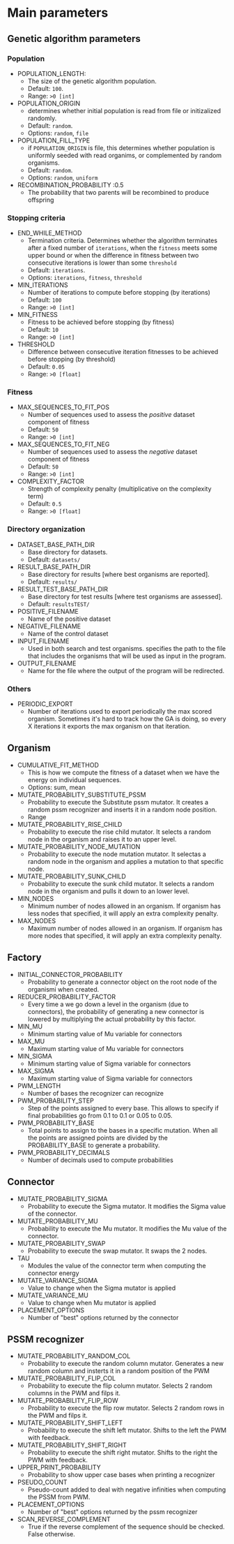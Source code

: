 # Main parameters

## Genetic algorithm parameters

### Population

- POPULATION_LENGTH:
	- The size of the genetic algorithm population. 
	- Default: `100`. 
	- Range: `>0 [int]`
- POPULATION_ORIGIN
	- determines whether initial population is read from file or initizalized randomly. 
	- Default: `random`.
	- Options: `random`, `file`
- POPULATION_FILL_TYPE
	- if `POPULATION_ORIGIN` is file, this determines whether population is uniformly seeded with read organims, or complemented by random organisms.
	- Default: `random`.
	- Options: `random`, `uniform`
- RECOMBINATION_PROBABILITY :0.5
	- The probability that two parents will be recombined to produce offspring

### Stopping criteria

- END_WHILE_METHOD
	- Termination criteria. Determines whether the algorithm terminates after a fixed number of `iterations`, when the `fitness` meets some upper bound or when the difference in fitness between two consecutive iterations is lower than some `threshold`
	- Default: `iterations`.
	- Options: `iterations`, `fitness`, `threshold`
- MIN_ITERATIONS
	- Number of iterations to compute before stopping (by iterations)
	- Default: `100`
	- Range: `>0 [int]`
- MIN_FITNESS
	- Fitness to be achieved before stopping (by fitness)
	- Default: `10`
	- Range: `>0 [int]`
- THRESHOLD
	- Difference between consecutive iteration fitnesses to be  achieved before stopping (by threshold)
	- Default: `0.05`
	- Range: `>0 [float]`

### Fitness
- MAX_SEQUENCES_TO_FIT_POS
	- Number of sequences used to assess the *positive* dataset component of fitness
	- Default: `50`
	- Range: `>0 [int]`
- MAX_SEQUENCES_TO_FIT_NEG
	- Number of sequences used to assess the *negative* dataset component of fitness
	- Default: `50`
	- Range: `>0 [int]`
- COMPLEXITY_FACTOR
	- Strength of complexity penalty (multiplicative on the complexity term)
	- Default: `0.5`
	- Range: `>0 [float]`

### Directory organization

- DATASET_BASE_PATH_DIR
	- Base directory for datasets.
	- Default: `datasets/`
- RESULT_BASE_PATH_DIR
	- Base directory for results [where best organisms are reported].
	- Default: `results/`
- RESULT_TEST_BASE_PATH_DIR
	- Base directory for test results [where test organisms are assessed].
	- Default: `resultsTEST/`
- POSITIVE_FILENAME
  - Name of the positive dataset
- NEGATIVE_FILENAME
  - Name of the control dataset
- INPUT_FILENAME
  - Used in both search and test organisms. specifies the path to the file that includes the organisms that will be used as input in the program.
- OUTPUT_FILENAME
  - Name for the file where the output of the program will be redirected.

### Others

- PERIODIC_EXPORT
  - Number of iterations used to export periodically the max scored organism. Sometimes it's hard to track how the GA is doing, so every X iterations it exports the max organism on that iteration.

## Organism

- CUMULATIVE_FIT_METHOD
  - This is how we compute the fitness of a dataset when we have the energy on individual sequences.
  - Options: sum, mean
- MUTATE_PROBABILITY_SUBSTITUTE_PSSM
  - Probability to execute the Substitute pssm mutator. It creates a random pssm recognizer and inserts it in a random node position.
  - Range
- MUTATE_PROBABILITY_RISE_CHILD
  - Probability to execute the rise child mutator. It selects a random node in the organism and raises it to an upper level.
- MUTATE_PROBABILITY_NODE_MUTATION
  - Probability to  execute the node mutation mutator. It selectas a random node in the organism and applies a mutation to that specific node.
- MUTATE_PROBABILITY_SUNK_CHILD
  - Probability to execute the sunk child mutator. It selects a random node in the organism and pulls it down to an lower level.
- MIN_NODES
  - Minimum number of nodes allowed in an organism. If organism has less nodes that specified, it will apply an extra complexity penalty.
- MAX_NODES
  - Maximum number of nodes allowed in an organism. If organism has more nodes that specified, it will apply an extra complexity penalty.

## Factory

- INITIAL_CONNECTOR_PROBABILITY
  - Probability to generate a connector object on the root node of the organismi when created.
- REDUCER_PROBABILITY_FACTOR
  - Every time a we go down a level in the organism (due to connectors), the probability of generating a new connector is lowered by multiplying the actual probability by this factor.
- MIN_MU
  - Minimum starting value of Mu variable for connectors
- MAX_MU
  - Maximum starting value of Mu variable for connectors
- MIN_SIGMA
  - Minimum starting value of Sigma variable for connectors
- MAX_SIGMA
  - Maximum starting value of Sigma variable for connectors
- PWM_LENGTH
  - Number of bases the recognizer can recognize
- PWM_PROBABILITY_STEP
  - Step of the points assigned to every base. This allows to specify if final probabilities go from 0.1 to 0.1 or 0.05 to 0.05.
- PWM_PROBABILITY_BASE
  - Total points to assign to the bases in a specific mutation. When all the points are assigned points are divided by the PROBABILITY_BASE to generate a probability.
- PWM_PROBABILITY_DECIMALS
  - Number of decimals used to compute probabilities

## Connector

- MUTATE_PROBABILITY_SIGMA
  - Probability to execute the Sigma mutator. It modifies the Sigma value of the connector.
- MUTATE_PROBABILITY_MU
  - Probability to execute the Mu mutator. It modifies the Mu value of the connector.
- MUTATE_PROBABILITY_SWAP
  - Probability to execute the swap mutator. It swaps the 2 nodes.
- TAU
  - Modules the value of the connector term when computing the connector energy
- MUTATE_VARIANCE_SIGMA
  - Value to change when the Sigma mutator is applied
- MUTATE_VARIANCE_MU
  - Value to change when Mu mutator is applied
- PLACEMENT_OPTIONS
  - Number of "best" options returned by the connector

## PSSM recognizer

- MUTATE_PROBABILITY_RANDOM_COL
  - Probability to execute the random column mutator. Generates a new random column and insterts it in a random position of the PWM
- MUTATE_PROBABILITY_FLIP_COL
  - Probability to execute the flip column mutator. Selects 2 random columns in the PWM and filps it.
- MUTATE_PROBABILITY_FLIP_ROW
  - Probability to execute the flip row mutator. Selects 2 random rows in the PWM and filps it.
- MUTATE_PROBABILITY_SHIFT_LEFT
  - Probability to execute the shift left mutator. Shifts to the left the PWM with feedback.
- MUTATE_PROBABILITY_SHIFT_RIGHT
  - Probability to execute the shift right mutator. Shifts to the right the PWM with feedback.
- UPPER_PRINT_PROBABILITY
  - Probability to show upper case bases when printing a recognizer
- PSEUDO_COUNT
  - Pseudo-count added to deal with negative infinities when computing the PSSM from PWM.
- PLACEMENT_OPTIONS
  - Number of "best" options returned by the pssm recognizer
- SCAN_REVERSE_COMPLEMENT
  - True if the reverse complement of the sequence should be checked. False otherwise.

